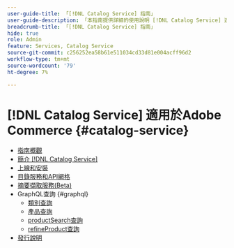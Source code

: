 ```yaml
---
user-guide-title: 「[!DNL Catalog Service] 指南」
user-guide-description: 「本指南提供詳細的使用說明 [!DNL Catalog Service] 適用於Adobe Commerce。」
breadcrumb-title: 「[!DNL Catalog Service] 指南」
hide: true
role: Admin
feature: Services, Catalog Service
source-git-commit: c256252ea58b61e511034cd33d81e004acff96d2
workflow-type: tm+mt
source-wordcount: '79'
ht-degree: 7%

---
```


# [!DNL Catalog Service] 適用於Adobe Commerce {#catalog-service}

- [指南概觀](guide-overview.md)
- [簡介 [!DNL Catalog Service]](overview.md)
- [上線和安裝](installation.md)
- [目錄服務和API網格](mesh.md)
- [摘要擷取服務(Beta)](feed-ingestion.md)
- GraphQL查詢 {#graphql}
   - [類別查詢](https://developer.adobe.com/commerce/webapi/graphql/schema/catalog-service/queries/categories/)
   - [產品查詢](https://developer.adobe.com/commerce/webapi/graphql/schema/catalog-service/queries/products/)
   - [productSearch查詢](https://developer.adobe.com/commerce/webapi/graphql/schema/catalog-service/queries/product-search/)
   - [refineProduct查詢](https://developer.adobe.com/commerce/webapi/graphql/schema/catalog-service/queries/refine-product/)
- [發行說明](release-notes.md)

